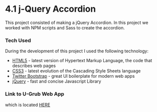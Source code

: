 # 4.1 j-Query Accordion

This project consisted of making a jQuery Accordion. In this project we worked with NPM scripts and Sass to create the accordion.



### Tech Used

During the development of this project I used the following technology:


* [HTML5] - latest version of Hypertext Markup Language, the code that describes web pages
* [CSS3] - latest evolution of the Cascading Style Sheets language
* [Twitter Bootstrap] - great UI boilerplate for modern web apps
* [jQuery] - fast and concise Javascript Library





### Link to U-Grub Web App
which is located [HERE]




   [HTML5]: <https://developer.mozilla.org/en-US/docs/Web/Guide/HTML/HTML5>
   [CSS3]: <https://developer.mozilla.org/en-US/docs/Web/CSS/CSS3>
   [Twitter Bootstrap]: <http://twitter.github.com/bootstrap/>
   [jQuery]: <http://jquery.com>
   [HERE]: <https://frazierr2.github.io/4.1-jQuery-accordion/>
